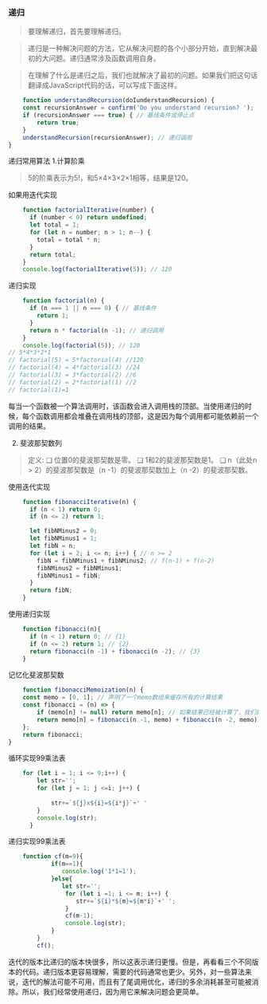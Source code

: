 ### 递归

>  要理解递归，首先要理解递归。  
  
>递归是一种解决问题的方法，它从解决问题的各个小部分开始，直到解决最初的大问题。递归通常涉及函数调用自身。

>在理解了什么是递归之后，我们也就解决了最初的问题。如果我们把这句话翻译成JavaScript代码的话，可以写成下面这样。

```javascript
    function understandRecursion(doIunderstandRecursion) {
    const recursionAnswer = confirm('Do you understand recursion? ');
    if (recursionAnswer === true) { // 基线条件或停止点
        return true;
    }
    understandRecursion(recursionAnswer); // 递归调用
}
```

递归常用算法
1.计算阶乘
> 5的阶乘表示为5!，和5×4×3×2×1相等，结果是120。    

如果用迭代实现
```javascript
    function factorialIterative(number) {
      if (number < 0) return undefined;
      let total = 1;
      for (let n = number; n > 1; n--) {
        total = total * n;
      }
      return total;
    }
    console.log(factorialIterative(5)); // 120

```
递归实现
```javascript
    function factorial(n) {
      if (n === 1 || n === 0) { // 基线条件
        return 1;
      }
      return n * factorial(n -1); // 递归调用
    }
    console.log(factorial(5)); // 120
// 5*4*3*2*1
// factorial(5) = 5*factorial(4) //120
// factorial(4) = 4*factorial(3) //24
// factorial(3) = 3*factorial(2) //6
// factorial(2) = 2*factorial(1) //2
// factorial(1)=1
```
每当一个函数被一个算法调用时，该函数会进入调用栈的顶部。当使用递归的时候，每个函数调用都会堆叠在调用栈的顶部，这是因为每个调用都可能依赖前一个调用的结果。

2. 斐波那契数列
> 定义: ❑ 位置0的斐波那契数是零。
> ❑ 1和2的斐波那契数是1。
> ❑ n（此处n > 2）的斐波那契数是（n -1）的斐波那契数加上（n -2）的斐波那契数。 

使用迭代实现
```javascript
    function fibonacciIterative(n) {
      if (n < 1) return 0;
      if (n <= 2) return 1;

      let fibNMinus2 = 0;
      let fibNMinus1 = 1;
      let fibN = n;
      for (let i = 2; i <= n; i++) { // n >= 2
        fibN = fibNMinus1 + fibNMinus2; // f(n-1) + f(n-2)
        fibNMinus2 = fibNMinus1;
        fibNMinus1 = fibN;
      }
      return fibN;
    }
```
使用递归实现
```javascript
    function fibonacci(n){
      if (n < 1) return 0; // {1}
      if (n <= 2) return 1; // {2}
      return fibonacci(n -1) + fibonacci(n -2); // {3}
    }
```
记忆化斐波那契数
```javascript
    function fibonacciMemoization(n) {
    const memo = [0, 1]; // 声明了一个memo数组来缓存所有的计算结果
    const fibonacci = (n) => {
        if (memo[n] != null) return memo[n]; // 如果结果已经被计算了，我们就返回它
        return memo[n] = fibonacci(n -1, memo) + fibonacci(n -2, memo); // 否则计算该结果并将它加入缓存
    };
    return fibonacci;
}
```
循环实现99乘法表
```javascript
    for (let i = 1; i <= 9;i++) {
        let str='';
        for (let j = 1; j <=i; j++) {
             
            str+=`${j}x${i}=${i*j}`+' '
        }
        console.log(str);
      }
```
递归实现99乘法表
```javascript
    function cf(m=9){
            if(m==1){
               console.log('1*1=1');
            }else{
               let str='';
                for (let i =1; i <= m; i++) {
                   str+=`${i}*${m}=${m*i}`+' ';
                }
                cf(m-1);
                console.log(str);
            }
        }
        cf();
```

迭代的版本比递归的版本快很多，所以这表示递归更慢。但是，再看看三个不同版本的代码。递归版本更容易理解，需要的代码通常也更少。另外，对一些算法来说，迭代的解法可能不可用，而且有了尾调用优化，递归的多余消耗甚至可能被消除。所以，我们经常使用递归，因为用它来解决问题会更简单。
